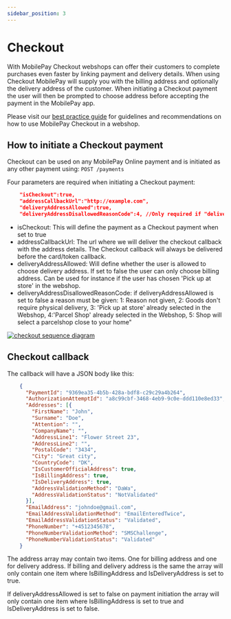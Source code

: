 ```yaml
---
sidebar_position: 3
---
```


# Checkout

With MobilePay Checkout webshops can offer their customers to complete purchases even faster by linking payment and delivery details. When using Checkout MobilePay will supply you with the billing address and optionally the delivery address of the customer. When initiating a Checkout payment the user will then be prompted to choose address before accepting the payment in the MobilePay app.

Please visit our [best practice guide](/docs-extra/checkout-best-practice) for guidelines and recommendations on how to use MobilePay Checkout in a webshop.

## How to initiate a Checkout payment

Checkout can be used on any MobilePay Online payment and is initiated as any other payment using:
`POST /payments`

Four parameters are required when initiating a Checkout payment:

```json title="Request body example"
    "isCheckout":true,
    "addressCallbackUrl":"http://example.com",
    "deliveryAddressAllowed":true,
    "deliveryAddressDisallowedReasonCode":4, //Only required if "deliveryAddressAllowed":false.
```

* isCheckout: This will define the payment as a Checkout payment when set to true
* addressCallbackUrl: The url where we will deliver the checkout callback with the address details. The Checkout callback will always be delivered before the card/token callback.
* deliveryAddressAllowed: Will define whether the user is allowed to choose delivery address. If set to false the user can only choose billing address. Can be used for instance if the user has chosen 'Pick up at store' in the webshop.
* deliveryAddressDisallowedReasonCode: if deliveryAddressAllowed is set to false a reason must be given:
1: Reason not given, 2: Goods don't require physical delivery, 3: 'Pick up at store' already selected in the Webshop, 4:'Parcel Shop' already selected in the Webshop, 5: Shop will select a parcelshop close to your home"

[![checkout sequence diagram](/img/checkout-sequence-diagram.svg)](/img/checkout-sequence-diagram.svg)

## Checkout callback

The callback will have a JSON body like this:

```json title="Checkout callback example"
    {
      "PaymentId": "9369ea35-4b5b-428a-bdf8-c29c29a4b264",
      "AuthorizationAttemptId": "a8c99cbf-3468-4eb9-9c0e-ddd110e8ed33",
      "Addresses": [{
        "FirstName": "John",
        "Surname": "Doe",
        "Attention": "",
        "CompanyName": "",
        "AddressLine1": "Flower Street 23",
        "AddressLine2": "",
        "PostalCode": "3434",
        "City": "Great city",
        "CountryCode": "DK",
        "IsCustomerOfficialAddress": true,
        "IsBillingAddress": true,
        "IsDeliveryAddress": true,
        "AddressValidationMethod": "DaWa",
        "AddressValidationStatus": "NotValidated"
      }],
      "EmailAddress": "johndoe@gmail.com",
      "EmailAddressValidationMethod": "EmailEnteredTwice",
      "EmailAddressValidationStatus": "Validated",
      "PhoneNumber": "+4512345678",
      "PhoneNumberValidationMethod": "SMSChallenge",
      "PhoneNumberValidationStatus": "Validated"
    }
```

The address array may contain two items. One for billing address and one for delivery address. If billing and delivery address is the same the array will only contain one item where IsBillingAddress and IsDeliveryAddress is set to true.

If deliveryAddressAllowed is set to false on payment initiation the array will only contain one item where IsBillingAddress is set to true and IsDeliveryAddress is set to false.
